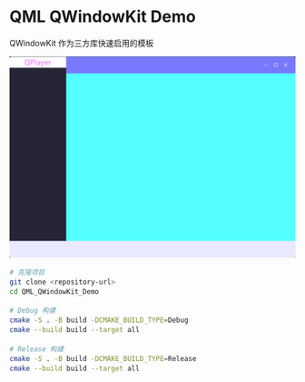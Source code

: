 # QML QWindowKit Demo

QWindowKit 作为三方库快速启用的模板

![1755610479403](image/README/1755610479403.png)



```bash
# 克隆项目
git clone <repository-url>
cd QML_QWindowKit_Demo

# Debug 构建
cmake -S . -B build -DCMAKE_BUILD_TYPE=Debug
cmake --build build --target all

# Release 构建
cmake -S . -B build -DCMAKE_BUILD_TYPE=Release
cmake --build build --target all
```
